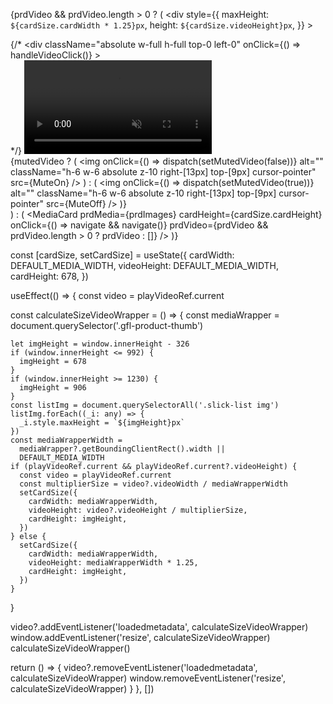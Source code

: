  {prdVideo && prdVideo.length > 0 ? (
            <div
              style={{
                maxHeight: `${cardSize.cardWidth * 1.25}px`,
                height: `${cardSize.videoHeight}px`,
              }}
            >
              <div className="gfl-product-thumb-cont h-full flex justify-center bg-black relative">
                {/* <div
                  className="absolute w-full h-full top-0 left-0"
                  onClick={() => handleVideoClick()}
                ></div> */}
                <video
                  ref={playVideoRef}
                  loop
                  playsInline
                  controls
                  muted={mutedVideo}
                  className="inset-0 h-full object-contain videoProductionCuration"
                >
                  <source
                    src={
                      prdVideo.length > 0
                        ? `${process.env.REACT_APP_API_URL}/loadClip/${
                            prdVideo[0].attributes?.url.split('/')[
                              prdVideo[0].attributes?.url.split('/').length - 1
                            ]
                          }`
                        : ''
                    `${process.env.REACT_APP_URL_BE}${prdVideo?.attributes?.url}`
                    }
                    type="video/mp4"
                  />
                  Your browser does not support the video tag.
                </video>
              </div>
              <div>
                {mutedVideo ? (
                  <img
                    onClick={() => dispatch(setMutedVideo(false))}
                    alt=""
                    className="h-6 w-6 absolute z-10 right-[13px] top-[9px] cursor-pointer"
                    src={MuteOn}
                  />
                ) : (
                  <img
                    onClick={() => dispatch(setMutedVideo(true))}
                    alt=""
                    className="h-6 w-6 absolute z-10 right-[13px] top-[9px] cursor-pointer"
                    src={MuteOff}
                  />
                )}
              </div>
            </div>
          ) : (
            <MediaCard
              prdMedia={prdImages}
              cardHeight={cardSize.cardHeight}
              onClick={() => navigate && navigate()}
              prdVideo={prdVideo && prdVideo.length > 0 ? prdVideo : []}
            />
          )}

const [cardSize, setCardSize] = useState({
  cardWidth: DEFAULT_MEDIA_WIDTH,
  videoHeight: DEFAULT_MEDIA_WIDTH,
  cardHeight: 678,
})

useEffect(() => {
  const video = playVideoRef.current

  const calculateSizeVideoWrapper = () => {
    const mediaWrapper = document.querySelector('.gfl-product-thumb')

    let imgHeight = window.innerHeight - 326
    if (window.innerHeight <= 992) {
      imgHeight = 678
    }
    if (window.innerHeight >= 1230) {
      imgHeight = 906
    }
    const listImg = document.querySelectorAll('.slick-list img')
    listImg.forEach((_i: any) => {
      _i.style.maxHeight = `${imgHeight}px`
    })
    const mediaWrapperWidth =
      mediaWrapper?.getBoundingClientRect().width ||
      DEFAULT_MEDIA_WIDTH
    if (playVideoRef.current && playVideoRef.current?.videoHeight) {
      const video = playVideoRef.current
      const multiplierSize = video?.videoWidth / mediaWrapperWidth
      setCardSize({
        cardWidth: mediaWrapperWidth,
        videoHeight: video?.videoHeight / multiplierSize,
        cardHeight: imgHeight,
      })
    } else {
      setCardSize({
        cardWidth: mediaWrapperWidth,
        videoHeight: mediaWrapperWidth * 1.25,
        cardHeight: imgHeight,
      })
    }
  }

  video?.addEventListener('loadedmetadata', calculateSizeVideoWrapper)
  window.addEventListener('resize', calculateSizeVideoWrapper)
  calculateSizeVideoWrapper()

  return () => {
    video?.removeEventListener('loadedmetadata', calculateSizeVideoWrapper)
    window.removeEventListener('resize', calculateSizeVideoWrapper)
  }
}, [])